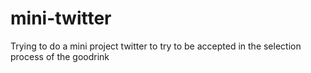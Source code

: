 # mini-twitter
Trying to do a mini project twitter to try to be accepted in the selection process of the goodrink
